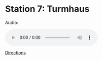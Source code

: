 
# Station 7: Turmhaus

Audio: 

<audio controls>
  <source src="https://github.com/kipppunkte/kipppunkte/raw/gh-pages/assets/7_Turmhaus.mp3" type="audio/mpeg">
  Your browser does not support the audio tag.
</audio>


[Directions](https://www.google.com/maps/dir/?api=1&travelmode=walking&destination=47.8013649,13.0202449)
